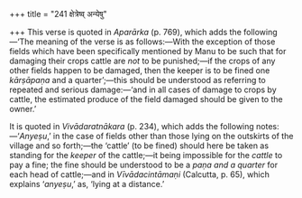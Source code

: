 +++
title = "241 क्षेत्रेष्व् अन्येषु"

+++
This verse is quoted in *Aparārka* (p. 769), which adds the
following—‘The meaning of the verse is as follows:—With the exception of
those fields which have been specifically mentioned by Manu to be such
that for damaging their crops cattle are *not* to be punished;—if the
crops of any other fields happen to be damaged, then the keeper is to be
fined one *kārṣāpaṇa* and a quarter’;—this should be understood as
referring to repeated and serious damage:—‘and in all cases of damage to
crops by cattle, the estimated produce of the field damaged should be
given to the owner.’

It is quoted in *Vivādaratnākara* (p. 234), which adds the following
notes:—‘*Anyeṣu*,’ in the case of fields other than those lying on the
outskirts of the village and so forth;—the ‘cattle’ (to be fined) should
here be taken as standing for the *keeper* of the cattle;—it being
impossible for the *cattle* to pay a fine; the fine should be understood
to be a *paṇa and a quarter* for each head of cattle;—and in
*Vīvādacintāmaṇi* (Calcutta, p. 65), which explains ‘*anyeṣu*,’ as,
‘lying at a distance.’


